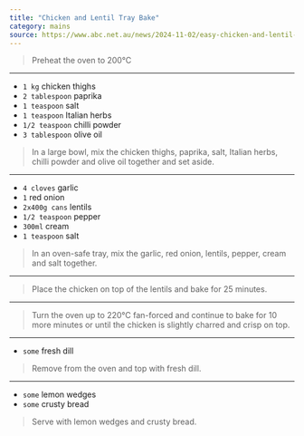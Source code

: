 ```yaml
---
title: "Chicken and Lentil Tray Bake"
category: mains
source: https://www.abc.net.au/news/2024-11-02/easy-chicken-and-lentil-tray-bake/104313206
---
```



> Preheat the oven to 200°C

---

* `1 kg` chicken thighs
* `2 tablespoon` paprika
* `1 teaspoon` salt
* `1 teaspoon` Italian herbs
* `1/2 teaspoon` chilli powder
* `3 tablespoon` olive oil

> In a large bowl, mix the chicken thighs, paprika, salt, Italian herbs, chilli powder and olive oil together and set aside.

---

* `4 cloves` garlic
* `1` red onion
* `2x400g cans` lentils
* `1/2 teaspoon` pepper
* `300ml` cream
* `1 teaspoon` salt

> In an oven-safe tray, mix the garlic, red onion, lentils, pepper, cream and salt together.

---

> Place the chicken on top of the lentils and bake for 25 minutes.

---

> Turn the oven up to 220°C fan-forced and continue to bake for 10 more minutes or until the chicken is slightly charred and crisp on top.

---

* `some` fresh dill

> Remove from the oven and top with fresh dill.

---

* `some` lemon wedges
* `some` crusty bread

> Serve with lemon wedges and crusty bread.

